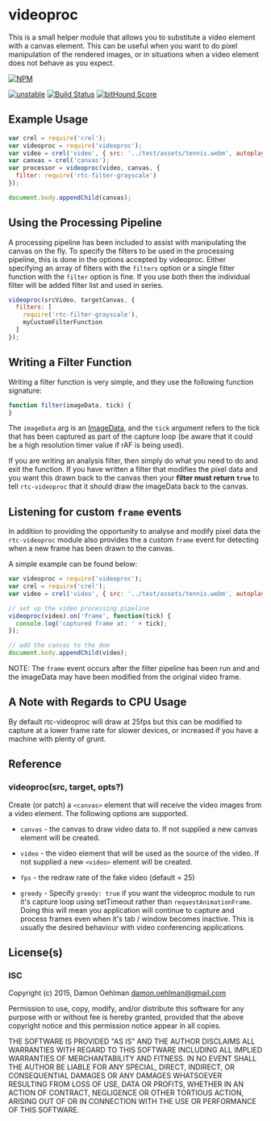 # videoproc

This is a small helper module that allows you to substitute a video
element with a canvas element.  This can be useful when you want to
do pixel manipulation of the rendered images, or in situations when
a video element does not behave as you expect.


[![NPM](https://nodei.co/npm/videoproc.png)](https://nodei.co/npm/videoproc/)

[![unstable](https://img.shields.io/badge/stability-unstable-yellowgreen.svg)](https://github.com/dominictarr/stability#unstable) [![Build Status](https://api.travis-ci.org/DamonOehlman/videoproc.svg?branch=master)](https://travis-ci.org/DamonOehlman/videoproc) [![bitHound Score](https://www.bithound.io/github/DamonOehlman/videoproc/badges/score.svg)](https://www.bithound.io/github/DamonOehlman/videoproc) 

## Example Usage

```js
var crel = require('crel');
var videoproc = require('videoproc');
var video = crel('video', { src: '../test/assets/tennis.webm', autoplay: true });
var canvas = crel('canvas');
var processor = videoproc(video, canvas, {
  filter: require('rtc-filter-grayscale')
});

document.body.appendChild(canvas);

```

## Using the Processing Pipeline

A processing pipeline has been included to assist with
manipulating the canvas on the fly. To specify the filters to be used
in the processing pipeline, this is done in the options accepted by
videoproc. Either specifying an array of filters with the `filters` option
or a single filter function with the `filter` option is fine.  If you use
both then the individual filter will be added filter list and used in
series.

```js
videoproc(srcVideo, targetCanvas, {
  filters: [
    require('rtc-filter-grayscale'),
    myCustomFilterFunction
  ]
});
```

## Writing a Filter Function

Writing a filter function is very simple, and they use the following
function signature:

```js
function filter(imageData, tick) {
}
```

The `imageData` arg is an
[ImageData](http://www.w3.org/TR/2dcontext/#imagedata), and the `tick`
argument refers to the tick that has been captured as part of the capture
loop (be aware that it could be a high resolution timer value if rAF is
being used).

If you are writing an analysis filter, then simply do what you need to do
and exit the function.  If you have written a filter that modifies the pixel
data and you want this drawn back to the canvas then your **filter must
return `true`** to tell `rtc-videoproc` that it should draw the imageData
back to the canvas.

## Listening for custom `frame` events

In addition to providing the opportunity to analyse and modify pixel data
the `rtc-videoproc` module also provides the a custom `frame` event for
detecting when a new frame has been drawn to the canvas.

A simple example can be found below:

```js
var videoproc = require('videoproc');
var crel = require('crel');
var video = crel('video', { src: '../test/assets/tennis.webm', autoplay: true });

// set up the video processing pipeline
videoproc(video).on('frame', function(tick) {
  console.log('captured frame at: ' + tick);
});

// add the canvas to the dom
document.body.appendChild(video);

```

NOTE: The `frame` event occurs after the filter pipeline has been run and
and the imageData may have been modified from the original video frame.

## A Note with Regards to CPU Usage

By default rtc-videoproc will draw at 25fps but this can be modified to capture
at a lower frame rate for slower devices, or increased if you have a
machine with plenty of grunt.

## Reference

### videoproc(src, target, opts?)

Create (or patch) a `<canvas>` element that will receive the video images
from a video element.  The following options are supported.

- `canvas` - the canvas to draw video data to.  If not supplied a new
  canvas element will be created.

- `video` - the video element that will be used as the source of the video.
   If not supplied a new `<video>` element will be created.

- `fps` - the redraw rate of the fake video (default = 25)

- `greedy` - Specify `greedy: true` if you want the videoproc module to run
  it's capture loop using setTimeout rather than `requestAnimationFrame`.
  Doing this will mean you application will continue to capture and process
  frames even when it's tab / window becomes inactive. This is usually the
  desired behaviour with video conferencing applications.

## License(s)

### ISC

Copyright (c) 2015, Damon Oehlman <damon.oehlman@gmail.com>

Permission to use, copy, modify, and/or distribute this software for any
purpose with or without fee is hereby granted, provided that the above
copyright notice and this permission notice appear in all copies.

THE SOFTWARE IS PROVIDED "AS IS" AND THE AUTHOR DISCLAIMS ALL WARRANTIES WITH
REGARD TO THIS SOFTWARE INCLUDING ALL IMPLIED WARRANTIES OF MERCHANTABILITY
AND FITNESS. IN NO EVENT SHALL THE AUTHOR BE LIABLE FOR ANY SPECIAL, DIRECT,
INDIRECT, OR CONSEQUENTIAL DAMAGES OR ANY DAMAGES WHATSOEVER RESULTING FROM
LOSS OF USE, DATA OR PROFITS, WHETHER IN AN ACTION OF CONTRACT, NEGLIGENCE OR
OTHER TORTIOUS ACTION, ARISING OUT OF OR IN CONNECTION WITH THE USE OR
PERFORMANCE OF THIS SOFTWARE.
